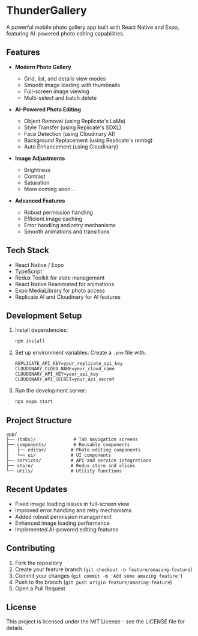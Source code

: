 # ThunderGallery

A powerful mobile photo gallery app built with React Native and Expo, featuring AI-powered photo editing capabilities.

## Features

- **Modern Photo Gallery**
  - Grid, list, and details view modes
  - Smooth image loading with thumbnails
  - Full-screen image viewing
  - Multi-select and batch delete

- **AI-Powered Photo Editing**
  - Object Removal (using Replicate's LaMa)
  - Style Transfer (using Replicate's SDXL)
  - Face Detection (using Cloudinary AI)
  - Background Replacement (using Replicate's rembg)
  - Auto Enhancement (using Cloudinary)

- **Image Adjustments**
  - Brightness
  - Contrast
  - Saturation
  - More coming soon...

- **Advanced Features**
  - Robust permission handling
  - Efficient image caching
  - Error handling and retry mechanisms
  - Smooth animations and transitions

## Tech Stack

- React Native / Expo
- TypeScript
- Redux Toolkit for state management
- React Native Reanimated for animations
- Expo MediaLibrary for photo access
- Replicate AI and Cloudinary for AI features

## Development Setup

1. Install dependencies:
   ```bash
   npm install
   ```

2. Set up environment variables:
   Create a `.env` file with:
   ```
   REPLICATE_API_KEY=your_replicate_api_key
   CLOUDINARY_CLOUD_NAME=your_cloud_name
   CLOUDINARY_API_KEY=your_api_key
   CLOUDINARY_API_SECRET=your_api_secret
   ```

3. Run the development server:
   ```bash
   npx expo start
   ```

## Project Structure

```
app/
├── (tabs)/              # Tab navigation screens
├── components/          # Reusable components
│   ├── editor/         # Photo editing components
│   └── ui/             # UI components
├── services/           # API and service integrations
├── store/              # Redux store and slices
└── utils/              # Utility functions
```

## Recent Updates

- Fixed image loading issues in full-screen view
- Improved error handling and retry mechanisms
- Added robust permission management
- Enhanced image loading performance
- Implemented AI-powered editing features

## Contributing

1. Fork the repository
2. Create your feature branch (`git checkout -b feature/amazing-feature`)
3. Commit your changes (`git commit -m 'Add some amazing feature'`)
4. Push to the branch (`git push origin feature/amazing-feature`)
5. Open a Pull Request

## License

This project is licensed under the MIT License - see the LICENSE file for details.
